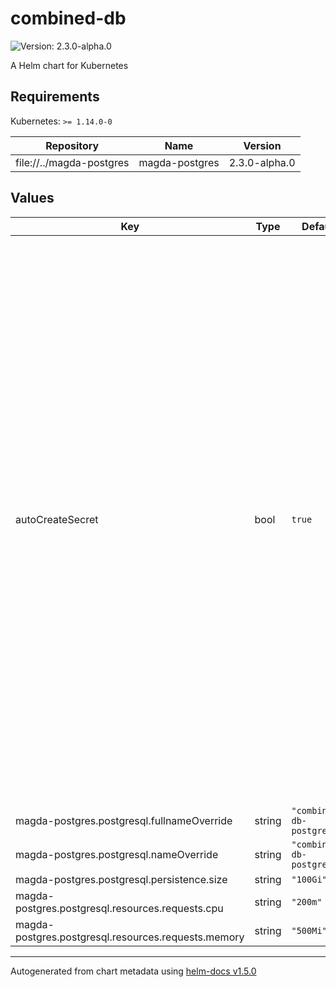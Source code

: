 # combined-db

![Version: 2.3.0-alpha.0](https://img.shields.io/badge/Version-2.3.0--alpha.0-informational?style=flat-square)

A Helm chart for Kubernetes

## Requirements

Kubernetes: `>= 1.14.0-0`

| Repository | Name | Version |
|------------|------|---------|
| file://../magda-postgres | magda-postgres | 2.3.0-alpha.0 |

## Values

| Key | Type | Default | Description |
|-----|------|---------|-------------|
| autoCreateSecret | bool | `true` | whether auto-create secret for client account password. After the migrator runs properly, a non-superuser DB account (named `client`) will be created. If any logic databases (e.g. `content-db`, `session-db` etc.) are hosted by the single `combined-db`, its password will loaded from secret `combined-db-password` & key: `password`. Set this option to `true` will make helm auto-create the secret with random password, ONLY when the secret not exists. |
| magda-postgres.postgresql.fullnameOverride | string | `"combined-db-postgresql"` |  |
| magda-postgres.postgresql.nameOverride | string | `"combined-db-postgresql"` |  |
| magda-postgres.postgresql.persistence.size | string | `"100Gi"` |  |
| magda-postgres.postgresql.resources.requests.cpu | string | `"200m"` |  |
| magda-postgres.postgresql.resources.requests.memory | string | `"500Mi"` |  |

----------------------------------------------
Autogenerated from chart metadata using [helm-docs v1.5.0](https://github.com/norwoodj/helm-docs/releases/v1.5.0)
